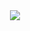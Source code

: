 <div align=center>
  <img src="https://raw.githubusercontent.com/letloop/letloop-cli/main/letloop-logo-wide.png" />
</div>
